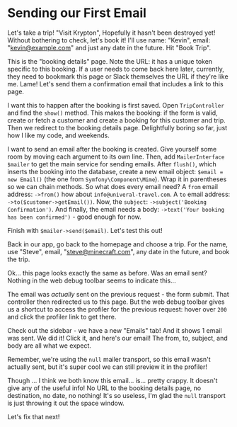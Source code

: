 # Sending our First Email

Let's take a trip! "Visit Krypton", Hopefully it hasn't
been destroyed yet! Without bothering to check, let's book it!
I'll use name: "Kevin", email: "kevin@example.com" and just any date in the
future. Hit "Book Trip".

This is the "booking details" page. Note the URL: it has a unique token
specific to this booking. If a user needs to come back here later, currently, they
need to bookmark this page or Slack themselves the URL if they're like me.
Lame! Let's send them a confirmation email that includes a link to this page.

I want this to happen after the booking is first saved. Open `TripController`
and find the `show()` method. This makes the booking:
if the form is valid, create or fetch a customer and create a booking
for this customer and trip. Then we redirect to the booking details page.
Delightfully boring so far, just how I like my code, and weekends.

I want to send an email after the booking is created. Give yourself some room
by moving each argument to its own line. Then, add `MailerInterface $mailer` to get
the main service for sending emails.
After `flush()`, which inserts the booking into the database, create a new email object: `$email = new Email()` (the one
from `Symfony\Component\Mime`). Wrap it in parentheses so we can chain methods. So what
does every email need? A `from` email address: `->from()` how about `info@univeral-travel.com`.
A `to` email address: `->to($customer->getEmail())`.
Now, the `subject`: `->subject('Booking Confirmation')`. And finally, the email
needs a body: `->text('Your booking has been confirmed')` - good enough for now.

Finish with `$mailer->send($email)`. Let's test this out!

Back in our app, go back to the homepage and choose a trip. For the name, use "Steve",
email, "steve@minecraft.com", any date in the future, and book the trip.

Ok... this page looks exactly the same as before. Was an email sent? Nothing in the
web debug toolbar seems to indicate this...

The email was *actually* sent on the previous request - the form submit. That controller then
redirected us to this page. But the web debug toolbar gives us a shortcut to access the profiler
for the previous request: hover over `200` and click the profiler link to get there.

Check out the sidebar - we have a new "Emails" tab! And it shows 1 email was sent. We did it!
Click it, and here's our email! The from, to, subject, and body are all what we expect.

Remember, we're using the `null` mailer transport, so this email wasn't actually sent, but it's
super cool we can still preview it in the profiler!

Though ... I think we both know this email... is... pretty crappy. It doesn't give any of the useful info!
No URL to the booking details page, no destination, no date, no nothing! It's so useless,
I'm glad the `null` transport is just throwing it out the space window.

Let's fix that next!
